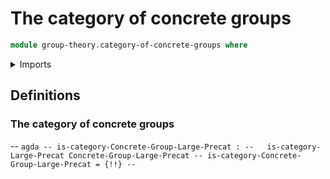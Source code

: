 # The category of concrete groups

```agda
module group-theory.category-of-concrete-groups where
```

<details><summary>Imports</summary>

```agda
open import category-theory.large-categories
open import category-theory.large-precategories
open import foundation.universe-levels
open import group-theory.concrete-groups
open import group-theory.homomorphisms-concrete-groups
```

</details>

## Definitions

### The category of concrete groups

-- ```agda
-- is-category-Concrete-Group-Large-Precat :
--   is-category-Large-Precat Concrete-Group-Large-Precat
-- is-category-Concrete-Group-Large-Precat = {!!}
-- ```
